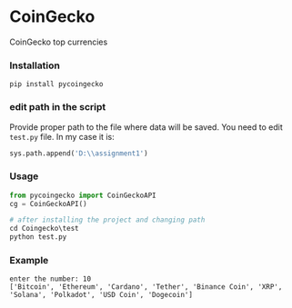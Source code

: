 # CoinGecko
 CoinGecko top currencies 
 
### Installation 

```
pip install pycoingecko
```

### edit path in the script

Provide proper path to the file where data will be saved. You need to edit `test.py` file. In my case it is:

```python
sys.path.append('D:\\assignment1')
```

### Usage 

```python
from pycoingecko import CoinGeckoAPI
cg = CoinGeckoAPI()
```

```python
# after installing the project and changing path
cd Coingecko\test
python test.py
```

### Example

```
enter the number: 10
['Bitcoin', 'Ethereum', 'Cardano', 'Tether', 'Binance Coin', 'XRP', 'Solana', 'Polkadot', 'USD Coin', 'Dogecoin']
```
